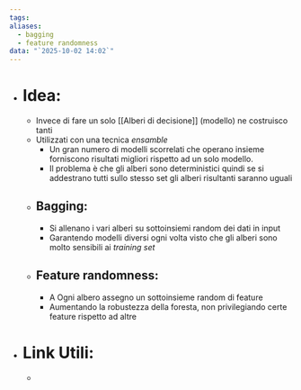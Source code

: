 ```yaml
---
tags:
aliases:
  - bagging
  - feature randomness
data: "`2025-10-02 14:02`"
---
```

- # Idea:
	- Invece di fare un solo [[Alberi di decisione]] (modello) ne costruisco tanti 
	- Utilizzati con una tecnica _ensamble_
		- Un gran numero di modelli scorrelati che operano insieme forniscono risultati migliori rispetto ad un solo modello.
		- Il problema è che gli alberi sono deterministici quindi se si addestrano tutti sullo stesso set gli alberi risultanti saranno uguali
	- ## Bagging:
		- Si allenano i vari alberi su sottoinsiemi random dei dati in input
		- Garantendo modelli diversi ogni volta visto che gli alberi sono molto sensibili ai _training set_
	- ## Feature randomness:
		- A Ogni albero assegno un sottoinsieme random di feature 
		- Aumentando la robustezza della foresta, non privilegiando certe feature rispetto ad altre
- # Link Utili:
	- 